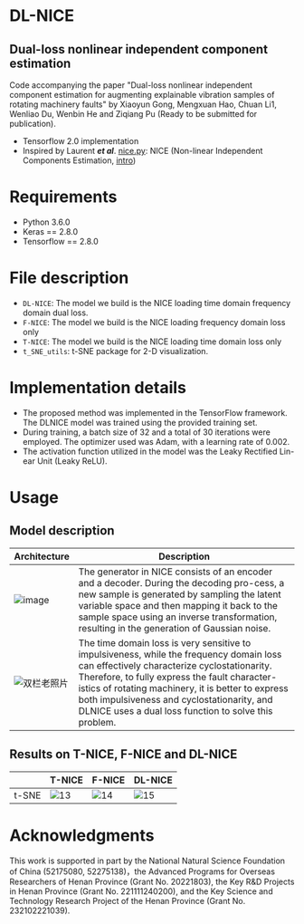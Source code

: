 # DL-NICE

## Dual-loss nonlinear independent component estimation
Code accompanying the paper "Dual-loss nonlinear independent component estimation for augmenting explainable vibration samples of rotating machinery faults" by Xiaoyun Gong, Mengxuan Hao, Chuan Li1, Wenliao Du, Wenbin He and Ziqiang Pu (Ready to be submitted for publication).

* Tensorflow 2.0 implementation
* Inspired by Laurent **_et al_**.
[nice.py](https://github.com/bojone/flow/blob/master/nice.py): NICE (Non-linear Independent Components Estimation, [intro]( https://kexue.fm/archives/5776))


# Requirements

* Python 3.6.0
* Keras == 2.8.0 
* Tensorflow == 2.8.0

# File description




* `DL-NICE`:  The model we build is the NICE loading time domain frequency domain dual loss.
* `F-NICE`:   The model we build is the NICE loading frequency domain loss only
* `T-NICE`:   The model we build is the NICE loading time domain loss only  
* `t_SNE_utils`:  t-SNE package for 2-D visualization.

# Implementation details

* The proposed method was implemented in the TensorFlow framework. The DLNICE model was trained using the provided training set. 
* During training, a batch size of 32 and a total of 30 iterations were employed. The optimizer used was Adam, with a learning rate of 0.002. 
* The activation function utilized in the model was the Leaky Rectified Lin-ear Unit (Leaky ReLU).

# Usage

## Model description
| Architecture                                                                                                 | Description |
| -----------                                                                                                  | ----------- |
| ![image](https://github.com/123MHao/DL-NICE/assets/102200358/fb72ce41-a64c-404c-b84d-19e8afd00b2e)           | The generator in NICE consists of an encoder and a decoder. During the decoding pro-cess, a new sample is generated by sampling the latent variable space and then mapping it back to the sample space using an inverse transformation, resulting in the generation of Gaussian noise.     |
| ![双栏老照片](https://github.com/123MHao/DL-NICE/assets/102200358/3d8ba0a1-ef93-4b8c-9e71-dada043f2710)       | The time domain loss is very sensitive to impulsiveness, while the frequency domain loss can effectively characterize cyclostationarity. Therefore, to fully express the fault character-istics of rotating machinery, it is better to express both impulsiveness and cyclostationarity, and DLNICE uses a dual loss function to solve this problem.        |

## Results on T-NICE, F-NICE and DL-NICE


|                               | T-NICE | F-NICE  | DL-NICE  |
| -----------            | ----------- |----------- | ----------- |
|  t-SNE     |  ![13 ](https://github.com/123MHao/DL-NICE/assets/102200358/fa6773f8-8a3e-459b-8aee-2e2e8b3af7ed) |![14 ](https://github.com/123MHao/DL-NICE/assets/102200358/fc0dffd3-4e1b-47f8-9aa8-1d26ace3f92b) |![15 ](https://github.com/123MHao/DL-NICE/assets/102200358/4cd3b98b-c224-490e-ba77-0c7e9e369a38) |    









# Acknowledgments

This work is supported in part by the National Natural Science Foundation of China (52175080, 52275138)，the Advanced Programs for Overseas Researchers of Henan Province (Grant No. 20221803), the Key R&D Projects in Henan Province (Grant No. 221111240200), and the Key Science and Technology Research Project of the Henan Province (Grant No. 232102221039).
